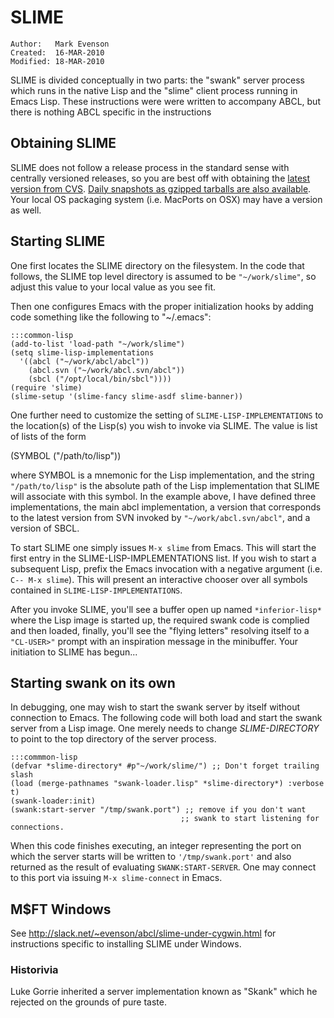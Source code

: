 SLIME
=====

    Author:   Mark Evenson 
    Created:  16-MAR-2010
    Modified: 18-MAR-2010

SLIME is divided conceptually in two parts: the "swank" server process
which runs in the native Lisp and the "slime" client process running
in Emacs Lisp.  These instructions were were written to accompany
ABCL, but there is nothing ABCL specific in the instructions

## Obtaining SLIME

SLIME does not follow a release process in the standard sense with
centrally versioned releases, so you are best off with obtaining the
[latest version from CVS][1]. [Daily snapshots as gzipped tarballs are also available][2].
Your local OS packaging system (i.e. MacPorts on OSX) may have a
version as well.

[1]: http://common-lisp.net/project/slime/#downloading
[2]: http://common-lisp.net/project/slime/snapshots/slime-current.tgz

## Starting SLIME

One first locates the SLIME directory on the filesystem.  In the code
that follows, the SLIME top level directory is assumed to be
`"~/work/slime"`, so adjust this value to your local value as you see
fit.

Then one configures Emacs with the proper initialization hooks by
adding code something like the following to "~/.emacs":

    :::common-lisp
    (add-to-list 'load-path "~/work/slime")
    (setq slime-lisp-implementations 
      '((abcl ("~/work/abcl/abcl"))
        (abcl.svn ("~/work/abcl.svn/abcl"))
        (sbcl ("/opt/local/bin/sbcl"))))
    (require 'slime)
    (slime-setup '(slime-fancy slime-asdf slime-banner))

One further need to customize the setting of
`SLIME-LISP-IMPLEMENTATIONS` to the location(s) of the Lisp(s) you wish to
invoke via SLIME.  The value is list of lists of the form

   (SYMBOL ("/path/to/lisp"))

where SYMBOL is a mnemonic for the Lisp implementation, and the string
`"/path/to/lisp"` is the absolute path of the Lisp implementation that
SLIME will associate with this symbol.  In the example above, I have
defined three implementations, the main abcl implementation, a version
that corresponds to the latest version from SVN invoked by
`"~/work/abcl.svn/abcl"`, and a version of SBCL.

To start SLIME one simply issues `M-x slime` from Emacs.  This will
start the first entry in the SLIME-LISP-IMPLEMENTATIONS list.  If you
wish to start a subsequent Lisp, prefix the Emacs invocation with a
negative argument (i.e. `C-- M-x slime`).  This will present an
interactive chooser over all symbols contained in
`SLIME-LISP-IMPLEMENTATIONS`.

After you invoke SLIME, you'll see a buffer open up named
`*inferior-lisp*` where the Lisp image is started up, the required swank
code is complied and then loaded, finally, you'll see the "flying
letters" resolving itself to a `"CL-USER>"` prompt with an inspiration
message in the minibuffer.  Your initiation to SLIME has begun...


## Starting swank on its own

In debugging, one may wish to start the swank server by itself without
connection to Emacs.  The following code will both load and start the swank server
from a Lisp image.  One merely needs to change *SLIME-DIRECTORY* to
point to the top directory of the server process.

    :::commmon-lisp
    (defvar *slime-directory* #p"~/work/slime/") ;; Don't forget trailing slash
    (load (merge-pathnames "swank-loader.lisp" *slime-directory*) :verbose t)
    (swank-loader:init)
    (swank:start-server "/tmp/swank.port") ;; remove if you don't want
                                          ;; swank to start listening for connections.

When this code finishes executing, an integer representing the port on
which the server starts will be written to `'/tmp/swank.port'` and also
returned as the result of evaluating `SWANK:START-SERVER`.  One may
connect to this port via issuing `M-x slime-connect` in Emacs.

## M$FT Windows

See <http://slack.net/~evenson/abcl/slime-under-cygwin.html> for
instructions specific to installing SLIME under Windows.

### Historivia

Luke Gorrie inherited a server implementation known as "Skank" which
he rejected on the grounds of pure taste.

